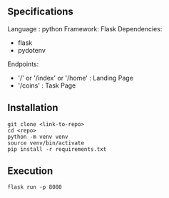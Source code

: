 ## Specifications

Language : python
Framework: Flask
Dependencies:
- flask
- pydotenv

Endpoints:
- '/' or '/index' or '/home' : Landing Page
- '/coins' : Task Page

## Installation

```
git clone <link-to-repo>
cd <repo>
python -m venv venv
source venv/bin/activate
pip install -r requirements.txt
```

## Execution

```
flask run -p 8080
```